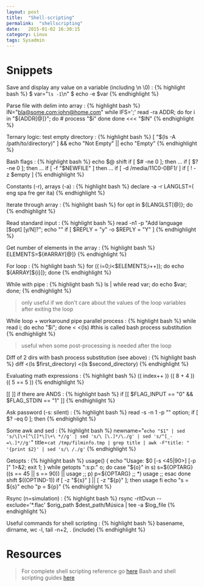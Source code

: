 ```yaml
---
layout: post
title:  "Shell-scripting"
permalink:  "shellscripting"
date:   2015-01-02 16:30:15
category: Linux
tags: Sysadmin
---
```

# Snippets

Save and display any value on a variable (including \n \0)
: {% highlight bash %}
$ var="`ls -1`\n"
$ echo -e $var
{% endhighlight %}

Parse file with delim into array
: {% highlight bash %}
IN="bla@some.com;john@home.com"
while IFS=';' read -ra ADDR; do
        for i in "${ADDR[@]}"; do
            # process "$i"
        done
    done <<< "$IN"
{% endhighlight %}

Ternary logic: test empty directory
: {% highlight bash %}
[ "$(ls -A /path/to/directory)" ] && echo "Not Empty" || echo "Empty"
{% endhighlight %}

Bash flags
: {% highlight bash %}
echo $@
shift
if [ $# -ne 0 ]; then ...
if [ $? -ne 0 ]; then ...
if [ -f "$NEWFILE" ] then ...
if [ -d /media/11C0-0BF1/ ]
if [ ! -z $empty ]
{% endhighlight %}

Constants (-r), arrays (-a)
: {% highlight bash %}
declare -a -r LANGLST=( eng spa fre ger ita)
{% endhighlight %}

Iterate through array
: {% highlight bash %}
for opt in ${LANGLST[@]}; do
{% endhighlight %}

Read standard input
: {% highlight bash %}
read -n1 -p "Add language [$opt] [y/N]?"; echo ""
if [ $REPLY = "y" -o $REPLY = "Y" ]
{% endhighlight %}

Get number of elements in the array
: {% highlight bash %}
ELEMENTS=${#ARRAY[@]}
{% endhighlight %}

For loop
: {% highlight bash %}
for (( i=0;i<$ELEMENTS;i++)); do echo ${ARRAY[${i}]}; done 
{% endhighlight %}

While with pipe
: {% highlight bash %}
ls | while read var; do echo $var; done;
{% endhighlight %}
> only useful if we don't care about the values of the loop variables after exiting the loop

While loop + workaround pipe parallel process
: {% highlight bash %}
while read i; do echo "$i"; done < <(ls)  #this is called bash process substitution
{% endhighlight %}
> useful when some post-processing is needed after the loop

Diff of 2 dirs with bash process substitution (see above)
: {% highlight bash %}
diff <(ls $first_directory) <(ls $second_directory)
{% endhighlight %}

Evaluating math expressions
: {% highlight bash %}
(( index++ ))
(( 8 + 4 ))
(( 5 == 5 ))
{% endhighlight %}

[[ ]] if there are ANDS
: {% highlight bash %}
if [[ $FLAG_INPUT == "0" && $FLAG_STDIN == "1" ]]
{% endhighlight %}

Ask password (-s: silent)
: {% highlight bash %}
    read -s -n 1 -p "" option;
    if [ $? -eq 0 ]; then
{% endhighlight %}

Some awk and sed
: {% highlight bash %}
newname="`echo "$1" | sed 's/\[\+[^\[]*\]\+\ *//g' | sed 's/\ [\.]*/\./g' | sed 's/^[_-=\.]*//g'`"
title=`cat /tmp/filminfo.tmp | grep title | awk -F"title: " '{print $2}' | sed 's/\ /./g'`
{% endhighlight %}

Getopts
: {% highlight bash %}
usage() { echo "Usage: $0 [-s <45|90>] [-p <string>]" 1>&2; exit 1; }
while getopts ":s:p:" o; do
    case "${o}" in
        s)
            s=${OPTARG}
            ((s == 45 || s == 90)) || usage
            ;;
        p)
            p=${OPTARG}
            ;;
        *)
            usage
            ;;
    esac
done
shift $((OPTIND-1))
if [ -z "${s}" ] || [ -z "${p}" ]; then
    usage
fi
echo "s = ${s}"
echo "p = ${p}"
{% endhighlight %}

Rsync (n=simulation)
: {% highlight bash %}
rsync -rltDvun --exclude='*.flac' $orig_path $dest_path/Música | tee -a $log_file
{% endhighlight %}

Useful commands for shell scripting
: {% highlight bash %}
basename, dirname, wc -l, tail -n+2, . (include)
{% endhighlight %}

# Resources

> For complete shell scripting reference go [here](http://www.tldp.org/LDP/abs/html/)
> Bash and shell scripting guides [here](http://wiki.bash-hackers.org)

